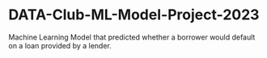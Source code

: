 # DATA-Club-ML-Model-Project-2023
Machine Learning Model that predicted whether a borrower would default on a loan provided by a lender.
